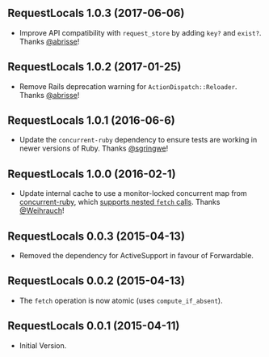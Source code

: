 ## RequestLocals 1.0.3 (2017-06-06) ##

*   Improve API compatibility with `request_store` by adding `key?` and `exist?`. Thanks [@abrisse](https://github.com/abrisse)!

## RequestLocals 1.0.2 (2017-01-25) ##

*   Remove Rails deprecation warning for `ActionDispatch::Reloader`. Thanks [@abrisse](https://github.com/abrisse)!

## RequestLocals 1.0.1 (2016-06-6) ##

*   Update the `concurrent-ruby` dependency to ensure tests are working in newer versions of Ruby. Thanks [@sgringwe](https://github.com/sgringwe)!

## RequestLocals 1.0.0 (2016-02-1) ##

*   Update internal cache to use a monitor-locked concurrent map from [concurrent-ruby](https://github.com/ruby-concurrency/concurrent-ruby), which [supports nested `fetch` calls](https://github.com/ElMassimo/request_store_rails/pull/1). Thanks [@Weihrauch](https://github.com/Weihrauch)!


## RequestLocals 0.0.3 (2015-04-13) ##

*   Removed the dependency for ActiveSupport in favour of Forwardable.


## RequestLocals 0.0.2 (2015-04-13) ##

*   The `fetch` operation is now atomic (uses `compute_if_absent`).


## RequestLocals 0.0.1 (2015-04-11) ##

*   Initial Version.
